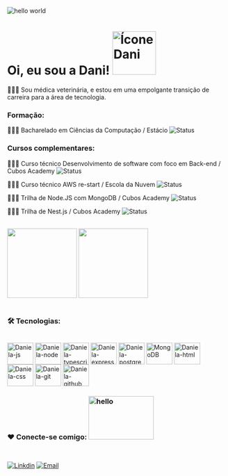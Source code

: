 
 ![hello world](https://github.com/Danifeares/Danifeares/assets/117787402/7b45647a-54e1-49a5-9d6d-ddc1ade4a66d)

# Oi, eu sou a Dani! <img src="https://github.com/Danifeares/Danifeares/assets/117787402/0a52a697-bb76-4efa-b588-305785813492" alt="Ícone Dani" width="100" height="100">
 
👩🏻‍⚕️ Sou médica veterinária, e estou em uma empolgante transição de carreira para a área de tecnologia.
   
### Formação:

👩🏻‍💻 Bacharelado em Ciências da Computação / Estácio
<img alt="Status" src="https://img.shields.io/badge/Status-Semestre 2/8-orange">

### Cursos complementares:

👩🏻‍💻 Curso técnico Desenvolvimento de software com foco em Back-end / Cubos Academy
<img alt="Status" src="https://img.shields.io/badge/Status- Completo-brightgreen">

👩🏻‍💻 Curso técnico AWS re-start / Escola da Nuvem
<img alt="Status" src="https://img.shields.io/badge/Status- Cursando-orange">

👩🏻‍💻 Trilha de Node.JS com MongoDB / Cubos Academy
<img alt="Status" src="https://img.shields.io/badge/Status- Completo-brightgreen">

👩🏻‍💻 Trilha de Nest.js / Cubos Academy
<img alt="Status" src="https://img.shields.io/badge/Status- Cursando-orange">
  </div>
</div>


<br/>

<div>
  <img height="160em" src="https://github-readme-stats.vercel.app/api?username=Danifeares&show_icons=true&theme=dracula"/>
  <img height="160em" src="https://github-readme-stats.vercel.app/api/top-langs/?username=Danifeares&layout=compact&theme=dracula"/>
</div>

<br/>

### 🛠️ Tecnologias:
<br/>
<div>
 <img align="center" alt="Daniela-js" height="50" width="60" src="https://cdn.jsdelivr.net/gh/devicons/devicon/icons/javascript/javascript-original.svg"/>
 <img align="center" alt="Daniela-node" height="50" width="60" src="https://cdn.jsdelivr.net/gh/devicons/devicon/icons/nodejs/nodejs-original.svg"/>
 <img align="center" alt="Daniela-typescript" height="50" width="60" src="https://cdn.jsdelivr.net/gh/devicons/devicon/icons/typescript/typescript-original.svg"/>
 <img align="center" alt="Daniela-express" height="50" width="60" src="https://cdn.jsdelivr.net/gh/devicons/devicon/icons/express/express-original.svg"/>
 <img align="center" alt="Daniela-postgresql" height="50" width="60" src="https://cdn.jsdelivr.net/gh/devicons/devicon/icons/postgresql/postgresql-plain.svg"/>
 <img align="center" alt="MongoDB" height="50" width="60" src="https://cdn.jsdelivr.net/gh/devicons/devicon/icons/mongodb/mongodb-original-wordmark.svg" />
 <img align="center" alt="Daniela-html" height="50" width="60" src="https://cdn.jsdelivr.net/gh/devicons/devicon/icons/html5/html5-original-wordmark.svg"/>
 <img align="center" alt="Daniela-css" height="50" width="60" src="https://cdn.jsdelivr.net/gh/devicons/devicon/icons/css3/css3-original-wordmark.svg"/>
 <img align="center" alt="Daniela-git" height="50" width="60" src="https://cdn.jsdelivr.net/gh/devicons/devicon/icons/git/git-original.svg"/>
 <img align="center" alt="Daniela-github" height="50" width="60" src="https://cdn.jsdelivr.net/gh/devicons/devicon/icons/github/github-original.svg"/>

</div>


### ❤️ Conecte-se comigo:  <img alt="hello" height="100" width="150" src="https://github.com/Danifeares/Danifeares/assets/117787402/633fd049-9b39-4247-8357-145833c1e77d"/>
<br/>

[![Linkdin](https://img.shields.io/badge/LinkedIn-0077B5?style=for-the-badge&logo=linkedin&logoColor=white)](https://www.linkedin.com/in/daniela-felipe-soares/)
[![Email](https://img.shields.io/badge/Gmail-D14836?style=for-the-badge&logo=gmail&logoColor=white)](mailto:daniela.felipe.soares@gmail.com)

